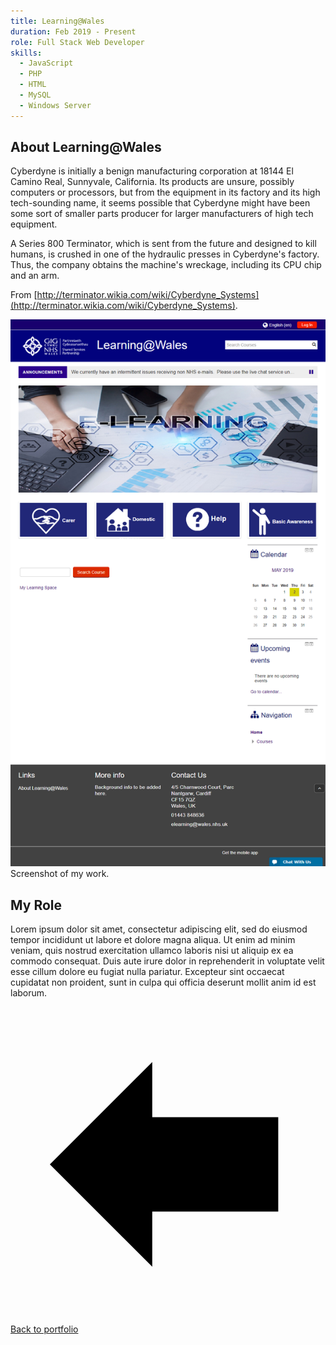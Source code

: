 ```yaml
---
title: Learning@Wales
duration: Feb 2019 - Present
role: Full Stack Web Developer
skills:
  - JavaScript
  - PHP
  - HTML
  - MySQL
  - Windows Server
---
```


## About Learning@Wales

Cyberdyne is initially a benign manufacturing corporation at 18144 El Camino Real, Sunnyvale, California. Its products are unsure, possibly computers or processors, but from the equipment in its factory and its high tech-sounding name, it seems possible that Cyberdyne might have been some sort of smaller parts producer for larger manufacturers of high tech equipment.

A Series 800 Terminator, which is sent from the future and designed to kill humans, is crushed in one of the hydraulic presses in Cyberdyne's factory. Thus, the company obtains the machine's wreckage, including its CPU chip and an arm.

From [http://terminator.wikia.com/wiki/Cyberdyne_Systems](http://terminator.wikia.com/wiki/Cyberdyne_Systems).

<div class="card mb-3">
    <img class="card-img-top" src = "/static/img/learning-at-wales.png"/>
    <div class="card-body bg-light">
        <div class="card-text">Screenshot of my work.</div>
    </div>
</div>

## My Role

Lorem ipsum dolor sit amet, consectetur adipiscing elit, sed do eiusmod tempor incididunt ut labore et dolore magna aliqua. Ut enim ad minim veniam, quis nostrud exercitation ullamco laboris nisi ut aliquip ex ea commodo consequat. Duis aute irure dolor in reprehenderit in voluptate velit esse cillum dolore eu fugiat nulla pariatur. Excepteur sint occaecat cupidatat non proident, sunt in culpa qui officia deserunt mollit anim id est laborum.

<div class="d-flex align-items-center mt-2">
    <span class="icon grey mr-1">
        <!--?xml version="1.0" encoding="utf-8"?-->
        <svg version="1.1" id="Arrow_left" xmlns="http://www.w3.org/2000/svg" xmlns:xlink="http://www.w3.org/1999/xlink" x="0px" y="0px" viewBox="0 0 20 20" enable-background="new 0 0 20 20" xml:space="preserve">
            <path d="M2.5,10L9,3.5V7h8v6H9v3.5L2.5,10z"></path>
        </svg>
    </span>
    <a href="/list/portfolio.html">Back to portfolio</a>
</div>